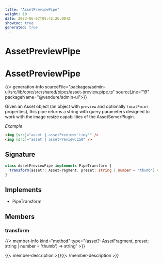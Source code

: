 ```yaml
---
title: "AssetPreviewPipe"
weight: 10
date: 2023-06-07T09:42:26.004Z
showtoc: true
generated: true
---
```

<!-- This file was generated from the Vendure source. Do not modify. Instead, re-run the "docs:build" script -->

# AssetPreviewPipe
<div class="symbol">


# AssetPreviewPipe

{{< generation-info sourceFile="packages/admin-ui/src/lib/core/src/shared/pipes/asset-preview.pipe.ts" sourceLine="19" packageName="@vendure/admin-ui">}}

Given an Asset object (an object with `preview` and optionally `focalPoint` properties), this pipe
returns a string with query parameters designed to work with the image resize capabilities of the
AssetServerPlugin.

*Example*

```HTML
<img [src]="asset | assetPreview:'tiny'" />
<img [src]="asset | assetPreview:150" />
```

## Signature

```TypeScript
class AssetPreviewPipe implements PipeTransform {
  transform(asset?: AssetFragment, preset: string | number = 'thumb') => string;
}
```
## Implements

 * PipeTransform


## Members

### transform

{{< member-info kind="method" type="(asset?: AssetFragment, preset: string | number = 'thumb') => string"  >}}

{{< member-description >}}{{< /member-description >}}


</div>
